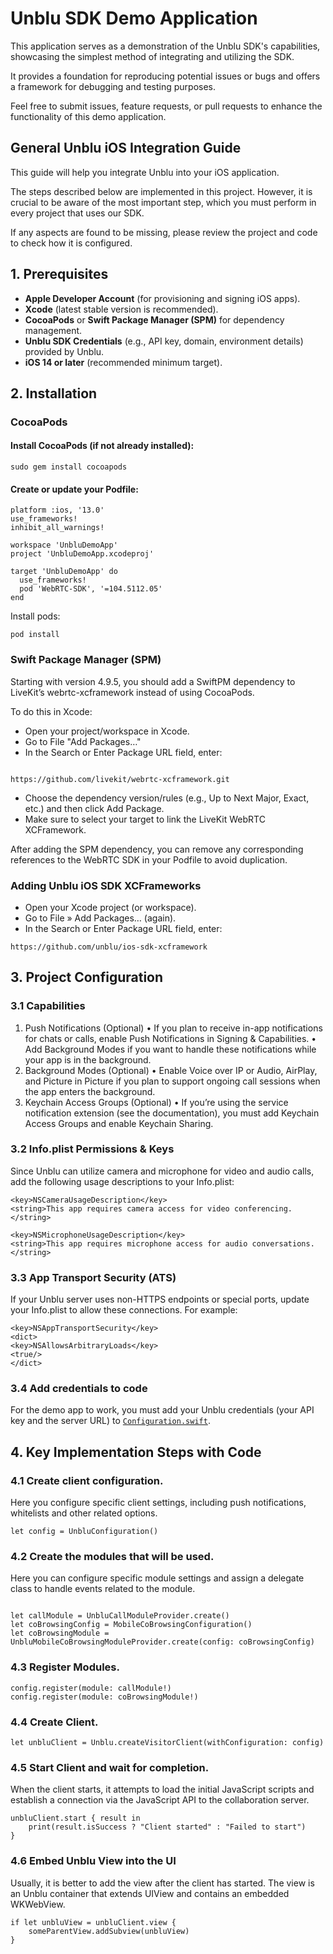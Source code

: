 
# Unblu SDK Demo Application

This application serves as a demonstration of the Unblu SDK's capabilities, showcasing the simplest method of integrating and utilizing the SDK.

It provides a foundation for reproducing potential issues or bugs and offers a framework for debugging and testing purposes.

Feel free to submit issues, feature requests, or pull requests to enhance the functionality of this demo application.


## General Unblu iOS Integration Guide

This guide will help you integrate Unblu into your iOS application.

The steps described below are implemented in this project. However, it is crucial to be aware of the most important step, which you must perform in every project that uses our SDK.

If any aspects are found to be missing, please review the project and code to check how it is configured.

## 1. Prerequisites

- **Apple Developer Account** (for provisioning and signing iOS apps).
- **Xcode** (latest stable version is recommended).
- **CocoaPods** or **Swift Package Manager (SPM)** for dependency management.
- **Unblu SDK Credentials** (e.g., API key, domain, environment details) provided by Unblu.
- **iOS 14 or later** (recommended minimum target).


## 2. Installation

### CocoaPods

#### **Install CocoaPods** (if not already installed):

```
sudo gem install cocoapods

```

#### Create or update your Podfile:

```
platform :ios, '13.0'
use_frameworks!
inhibit_all_warnings!

workspace 'UnbluDemoApp'
project 'UnbluDemoApp.xcodeproj'

target 'UnbluDemoApp' do
  use_frameworks!
  pod 'WebRTC-SDK', '=104.5112.05'
end

```

Install pods:

```
pod install
```


### Swift Package Manager (SPM)

Starting with version 4.9.5, you should add a SwiftPM dependency to LiveKit’s webrtc-xcframework instead of using CocoaPods.

To do this in Xcode:

- Open your project/workspace in Xcode.
- Go to File "Add Packages…"
- In the Search or Enter Package URL field, enter:

```

https://github.com/livekit/webrtc-xcframework.git
```

- Choose the dependency version/rules (e.g., Up to Next Major, Exact, etc.) and then click Add Package.
- Make sure to select your target to link the LiveKit WebRTC XCFramework.

After adding the SPM dependency, you can remove any corresponding references to the WebRTC SDK in your Podfile to avoid duplication.

### Adding Unblu iOS SDK XCFrameworks

-	Open your Xcode project (or workspace).
-	Go to File » Add Packages… (again).
-	In the Search or Enter Package URL field, enter:

```
https://github.com/unblu/ios-sdk-xcframework
```


## 3. Project Configuration


### 3.1 Capabilities

1.	Push Notifications (Optional)
•	If you plan to receive in-app notifications for chats or calls, enable Push Notifications in Signing & Capabilities.
•	Add Background Modes if you want to handle these notifications while your app is in the background.
2.	Background Modes (Optional)
•	Enable Voice over IP or Audio, AirPlay, and Picture in Picture if you plan to support ongoing call sessions when the app enters the background.
3.	Keychain Access Groups (Optional)
•	If you’re using the service notification extension (see the documentation), you must add Keychain Access Groups and enable Keychain Sharing.

### 3.2 Info.plist Permissions & Keys

Since Unblu can utilize camera and microphone for video and audio calls, add the following usage descriptions to your Info.plist:

```
<key>NSCameraUsageDescription</key>
<string>This app requires camera access for video conferencing.</string>

<key>NSMicrophoneUsageDescription</key>
<string>This app requires microphone access for audio conversations.</string>
```

### 3.3 App Transport Security (ATS)

If your Unblu server uses non-HTTPS endpoints or special ports, update your Info.plist to allow these connections. For example:

```
<key>NSAppTransportSecurity</key>
<dict>
<key>NSAllowsArbitraryLoads</key>
<true/>
</dict>
```

### 3.4 Add credentials to code

For the demo app to work, you must add your Unblu credentials (your API key and the server URL) to [`Configuration.swift`](https://github.com/unblu/ios-demo-app/blob/main/UnbluDemoApp/UnbluDemoApp/unblu/Configuration.swift).


## 4. Key Implementation Steps with Code


### 4.1	Create client configuration.
Here you configure specific client settings, including push notifications, whitelists and other related options.

```
let config = UnbluConfiguration()

```

### 4.2	Create the modules that will be used.
Here you can configure specific module settings and assign a delegate class to handle events related to the module.

```

let callModule = UnbluCallModuleProvider.create()
let coBrowsingConfig = MobileCoBrowsingConfiguration()
let coBrowsingModule = UnbluMobileCoBrowsingModuleProvider.create(config: coBrowsingConfig)

```

### 4.3	Register Modules.

```
config.register(module: callModule!)
config.register(module: coBrowsingModule!)
```

### 4.4	Create Client.

```
let unbluClient = Unblu.createVisitorClient(withConfiguration: config)
```

### 4.5	Start Client and wait for completion.
When the client starts, it attempts to load the initial JavaScript scripts and establish a connection via the JavaScript API to the collaboration server.
```
unbluClient.start { result in
    print(result.isSuccess ? "Client started" : "Failed to start")
}
```

### 4.6 Embed Unblu View into the UI
Usually, it is better to add the view after the client has started. The view is an Unblu container that extends UIView and contains an embedded WKWebView.
```
if let unbluView = unbluClient.view {
    someParentView.addSubview(unbluView)
}
```
